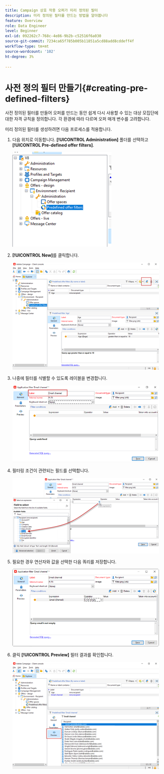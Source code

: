 ```yaml
---
title: Campaign 상호 작용 오퍼가 미리 정의된 필터
description: 미리 정의된 필터를 만드는 방법을 알아봅니다
feature: Overview
role: Data Engineer
level: Beginner
exl-id: 092262c7-768c-4e86-9b2b-c52516f6a030
source-git-commit: 7234ca65f785b005b11851a5cd88add8cddeff4f
workflow-type: tm+mt
source-wordcount: '102'
ht-degree: 3%

---
```


# 사전 정의 필터 만들기{#creating-pre-defined-filters}

사전 정의된 필터를 만들어 오퍼를 만드는 동안 쉽게 다시 사용할 수 있는 대상 모집단에 대한 자격 규칙을 정의합니다. 각 환경에 따라 다르며 오퍼 매개 변수를 고려합니다.

미리 정의된 필터를 생성하려면 다음 프로세스를 적용합니다.

1. 다음 위치로 이동합니다. **[!UICONTROL Administration]** 폴더를 선택하고 **[!UICONTROL Pre-defined offer filters]**.

   ![](assets/offer_filter_create_005.png)

1. **[!UICONTROL New]**&#x200B;를 클릭합니다.

   ![](assets/offer_filter_create_001.png)

1. 나중에 필터를 식별할 수 있도록 레이블을 변경합니다.

   ![](assets/offer_filter_create_002.png)

1. 필터링 조건이 관련되는 필드를 선택합니다.

   ![](assets/offer_filter_create_003.png)

1. 필요한 경우 연산자와 값을 선택한 다음 쿼리를 저장합니다.

   ![](assets/offer_filter_create_004.png)

1. 클릭 **[!UICONTROL Preview]** 필터 결과를 확인합니다.

   ![](assets/offer_filter_create_006.png)
